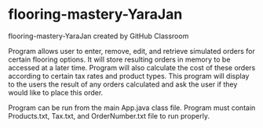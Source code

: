 # flooring-mastery-YaraJan
flooring-mastery-YaraJan created by GitHub Classroom


Program allows user to enter, remove, edit, and retrieve simulated orders for certain flooring options. It will store resulting orders in memory to be accessed at a later time. Program will also calculate the cost of these orders according to certain tax rates and product types. This program will display to the users the result of any orders calculated and ask the user if they would like to place this order.

Program can be run from the main App.java class file. Program must contain Products.txt, Tax.txt, and OrderNumber.txt file to run properly.